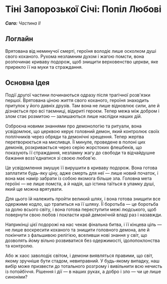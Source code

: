 # Тіні Запорозької Січі: Попіл Любові

***Сага:** Частина ІI*

## Логлайн

Врятована від неминучої смерті, героїня володіє лише осколком душі свого коханого. Рухома незламним духом і жагою помсти, вона розпочинає криваву подорож, щоб знищити верховенство церкви, яке прирекло її на муки та страждання.

## Основна Ідея

Події другої частини починаються одразу після трагічної розв'язки першої. Врятована ціною життя свого коханого, героїня знаходить притулок у його давніх друзів. Там вона не лише відновлює сили, але й дізнається про всі таємниці, відкриті героєм. Тепер межа між добром і злом стає розмитою — залишаються лише наслідки наших дій.

Озброєна новими знаннями про демонологію та ритуали, вона усвідомлює, що церквою керує головний демон, який контролює своїх поплічників через обряди та демонічні хрещення. Тепер жертва перетворюється на мисливця. Її минуле, проведене в полоні цих демонів, розкривається через серію жорстоких флешбеків, що показують її страждання, незламну жагу до свободи та відчайдушне бажання возз'єднатися зі своєю любов'ю.

Це усвідомлення змушує її вирушити в криваву подорож. Вона готова заплатити будь-яку ціну, адже смерть для неї — лише новий початок, і вона має намір забрати із собою якомога більше зла. Головна мета героїні — не лише помста, а й надія, що істина таїться в уламку душі, який ще можна врятувати.

Для цього їй належить пройти великий шлях, і вона готова знищити все одержиме кодло, що трапиться на її шляху. Її боротьба — це боротьба за долю всього світу, і вона готова переступити межі людського, щоб повернути свою любов і покласти край демонічній владі раз і назавжди.

Наприкінці цієї подорожі на нас чекає фінальна битва, і її кінцева ціль — не лише воскресити коханого та знищити головного демона, але й покінчити з фальшивою релігією, вселивши нові знання у світ, що дозволять йому вільно розвиватися без одержимості, ідолопоклонства та контролю.

Або ж хаос заволодіє світом, і демони виявляться правими, що світ, якому зручніше бути стадом, невиправний. У будь-якому випадку, наш вибір може призвести до тотального розгрому і вивільнити всю нечисть із потойбіччя. Рішення і дії — в наших руках, а добро і зло — чи це лише синоніми?